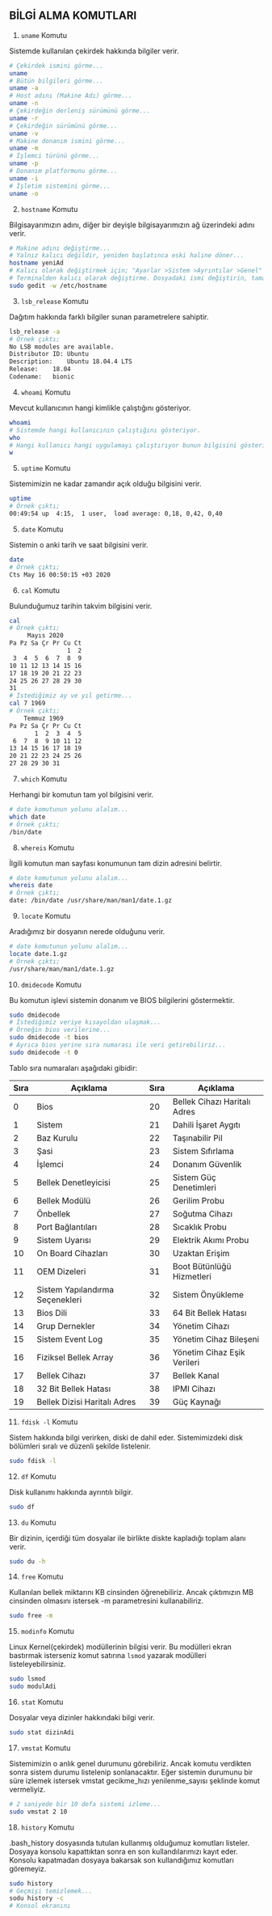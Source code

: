 ## BİLGİ ALMA KOMUTLARI

1. ```uname``` Komutu

Sistemde kullanılan çekirdek hakkında bilgiler verir.

```bash
# Çekirdek ismini görme...
uname
# Bütün bilgileri görme...
uname -a 
# Host adını (Makine Adı) görme...
uname -n 
# Çekirdeğin derleniş sürümünü görme...
uname -r
# Çekirdeğin sürümünü görme...
uname -v
# Makine donanım ismini görme...
uname -m
# İşlemci türünü görme...
uname -p
# Donanım platformunu görme...
uname -i
# İşletim sistemini görme...
uname -o
```

2. ```hostname``` Komutu

Bilgisayarımızın adını, diğer bir deyişle bilgisayarımızın ağ üzerindeki adını verir.

```bash
# Makine adını değiştirme...
# Yalnız kalıcı değildir, yeniden başlatınca eski haline döner...
hostname yeniAd
# Kalıcı olarak değiştirmek için; "Ayarlar >Sistem >Ayrıntılar >Genel" aygıt adını değiştirin...
# Terminalden kalıcı olarak değiştirme. Dosyadaki ismi değiştirin, tamamdır..
sudo gedit -w /etc/hostname
```

3. ```lsb_release``` Komutu

Dağıtım hakkında farklı bilgiler sunan parametrelere sahiptir.

```bash
lsb_release -a 
# Örnek çıktı;
No LSB modules are available.
Distributor ID: Ubuntu
Description:    Ubuntu 18.04.4 LTS
Release:    18.04
Codename:   bionic
```

4. ```whoami``` Komutu

Mevcut kullanıcının hangi kimlikle çalıştığını gösteriyor.

```bash
whoami
# Sistemde hangi kullanıcının çalıştığını gösteriyor.
who
# Hangi kullanıcı hangi uygulamayı çalıştırıyor bunun bilgisini gösteriyor.
w
```

5. ```uptime``` Komutu

Sistemimizin ne kadar zamandır açık olduğu bilgisini verir.

```bash
uptime
# Örnek çıktı;
00:49:54 up  4:15,  1 user,  load average: 0,18, 0,42, 0,40
```

5. ```date``` Komutu

Sistemin o anki tarih ve saat bilgisini verir.

```bash
date
# Örnek çıktı;
Cts May 16 00:50:15 +03 2020
```

6. ```cal``` Komutu

Bulunduğumuz tarihin takvim bilgisini verir.

```bash
cal
# Örnek çıktı;
     Mayıs 2020       
Pa Pz Sa Çr Pr Cu Ct  
                1  2  
 3  4  5  6  7  8  9  
10 11 12 13 14 15 16  
17 18 19 20 21 22 23  
24 25 26 27 28 29 30  
31   
# İstediğimiz ay ve yıl getirme...
cal 7 1969
# Örnek çıktı;
    Temmuz 1969       
Pa Pz Sa Çr Pr Cu Ct  
       1  2  3  4  5  
 6  7  8  9 10 11 12  
13 14 15 16 17 18 19  
20 21 22 23 24 25 26  
27 28 29 30 31 
```

7. ```which``` Komutu

Herhangi bir komutun tam yol bilgisini verir.

```bash
# date komutunun yolunu alalım...
which date
# Örnek çıktı;
/bin/date
```

8. ```whereis``` Komutu

İlgili komutun man sayfası konumunun tam dizin adresini belirtir.

```bash
# date komutunun yolunu alalım...
whereis date
# Örnek çıktı;
date: /bin/date /usr/share/man/man1/date.1.gz
```

9. ```locate``` Komutu

Aradığımız bir dosyanın nerede olduğunu verir.

```bash
# date komutunun yolunu alalım...
locate date.1.gz
# Örnek çıktı;
/usr/share/man/man1/date.1.gz
```

10. ```dmidecode``` Komutu

Bu komutun işlevi sistemin donanım ve BIOS bilgilerini göstermektir.

```bash
sudo dmidecode
# İstediğimiz veriye kısayoldan ulaşmak...
# Örneğin bios verilerine...
sudo dmidecode -t bios
# Ayrıca bios yerine sıra numarası ile veri getirebiliriz...
sudo dmidecode -t 0
```

Tablo sıra numaraları aşağıdaki gibidir:

| Sıra | Açıklama | Sıra | Açıklama |
| --- | --- | --- | --- |
| 0 | Bios                             | 20 | Bellek Cihazı Haritalı Adres |
| 1 | Sistem                           | 21 | Dahili İşaret Aygıtı |
| 2 | Baz Kurulu                       | 22 | Taşınabilir Pil |
| 3 | Şasi                             | 23 | Sistem Sıfırlama |
| 4 | İşlemci                          | 24 | Donanım Güvenlik |
| 5 | Bellek Denetleyicisi             | 25 | Sistem Güç Denetimleri |
| 6 | Bellek Modülü                    | 26 | Gerilim Probu |
| 7 | Önbellek                         | 27 | Soğutma Cihazı |
| 8 | Port Bağlantıları                | 28 | Sıcaklık Probu |
| 9 | Sistem Uyarısı                   | 29 | Elektrik Akımı Probu |
| 10 | On Board Cihazları              | 30 | Uzaktan Erişim |
| 11 | OEM Dizeleri                    | 31 | Boot Bütünlüğü Hizmetleri |
| 12 | Sistem Yapılandırma Seçenekleri | 32 | Sistem Önyükleme |
| 13 | Bios Dili                       | 33 | 64 Bit Bellek Hatası |
| 14 | Grup Dernekler                  | 34 | Yönetim Cihazı |
| 15 | Sistem Event Log                | 35 | Yönetim Cihaz Bileşeni |
| 16 | Fiziksel Bellek Array           | 36 | Yönetim Cihaz Eşik Verileri |
| 17 | Bellek Cihazı                   | 37 | Bellek Kanal |
| 18 | 32 Bit Bellek Hatası            | 38 | IPMI Cihazı |
| 19 | Bellek Dizisi Haritalı Adres    | 39 | Güç Kaynağı |


11. ```fdisk -l``` Komutu

Sistem hakkında bilgi verirken, diski de dahil eder. Sistemimizdeki disk bölümleri sıralı ve düzenli şekilde listelenir.

```bash
sudo fdisk -l
```

12. ```df``` Komutu

Disk kullanımı hakkında ayrıntılı bilgir.

```bash
sudo df
```

13. ```du``` Komutu

Bir dizinin, içerdiği tüm dosyalar ile birlikte diskte kapladığı toplam alanı verir.

```bash
sudo du -h
```

14. ```free``` Komutu

Kullanılan bellek miktarını KB cinsinden öğrenebiliriz. Ancak çıktımızın MB cinsinden olmasını istersek -m parametresini kullanabiliriz.

```bash
sudo free -m
```

15. ```modinfo``` Komutu

Linux Kernel(çekirdek) modüllerinin bilgisi verir. Bu modülleri ekran bastırmak isterseniz komut satırına ```lsmod``` yazarak modülleri listeleyebilirsiniz.

```bash
sudo lsmod
sudo modulAdi
```

16. ```stat``` Komutu

Dosyalar veya dizinler hakkındaki bilgi verir. 

```bash
sudo stat dizinAdi
```

17. ```vmstat``` Komutu

Sistemimizin o anlık genel durumunu görebiliriz. Ancak komutu verdikten sonra sistem durumu listelenip sonlanacaktır. Eğer sistemin durumunu bir süre izlemek istersek vmstat gecikme_hızı yenilenme_sayısı şeklinde komut vermeliyiz.

```bash
# 2 saniyede bir 10 defa sistemi izleme...
sudo vmstat 2 10
```

18. ```history``` Komutu

.bash_history dosyasında tutulan kullanmış olduğumuz komutları listeler. Dosyaya konsolu kapattıktan sonra en son kullandılarımızı kayıt eder. Konsolu kapatmadan dosyaya bakarsak son kullandığımız komutları göremeyiz.

```bash
sudo history
# Geçmişi temizlemek...
sodu history -c
# Konsol ekranını
```
